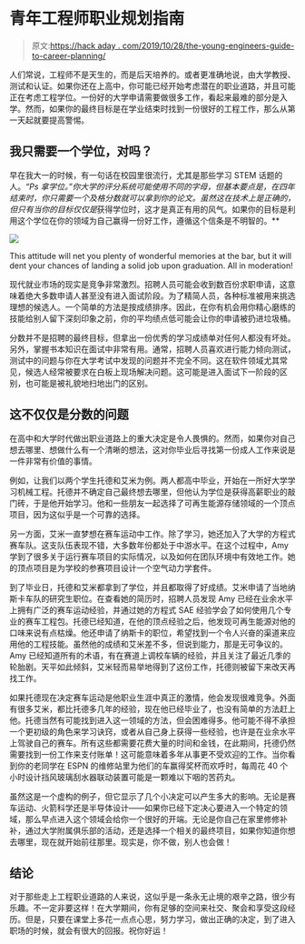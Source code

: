 # 青年工程师职业规划指南

> 原文:[https://hack aday . com/2019/10/28/the-young-engineers-guide-to-career-planning/](https://hackaday.com/2019/10/28/the-young-engineers-guide-to-career-planning/)

人们常说，工程师不是天生的，而是后天培养的。或者更准确地说，由大学教授、测试和认证。如果你还在上高中，你可能已经开始考虑潜在的职业道路，并且可能正在考虑工程学位。一份好的大学申请需要做很多工作，看起来最难的部分是入学。然而，如果你的最终目标是在学业结束时找到一份很好的工程工作，那么从第一天起就要提高警惕。

## 我只需要一个学位，对吗？

早在我大一的时候，有一句话在校园里很流行，尤其是那些学习 STEM 话题的人。*“Ps 拿学位。”你大学的评分系统可能使用不同的字母，但基本要点是，在四年结束时，你只需要一个及格分数就可以拿到你的论文。虽然这在技术上是正确的，但只有当你的目标仅仅是*获得学位时，这才是真正有用的风气。如果你的目标是利用这个学位在你的领域为自己赢得一份好工作，遵循这个信条是不明智的。**

![](../Images/b187573f84348daea4c762d15f6c7d26.png)

This attitude will net you plenty of wonderful memories at the bar, but it will dent your chances of landing a solid job upon graduation. All in moderation!

现代就业市场的现实是竞争非常激烈。招聘人员可能会收到数百份求职申请，这意味着绝大多数申请人甚至没有进入面试阶段。为了精简人员，各种标准被用来挑选理想的候选人。一个简单的方法是按成绩排序。因此，在你有机会用你精心磨练的技能给别人留下深刻印象之前，你的平均绩点低可能会让你的申请被扔进垃圾桶。

分数并不是招聘的最终目标，但拿出一份优秀的学习成绩单对任何人都没有坏处。另外，掌握书本知识在面试中非常有用。通常，招聘人员喜欢进行能力倾向测试，测试中的问题与你在大学考试中发现的问题并不完全不同。这在软件领域尤其常见，候选人经常被要求在白板上现场解决问题。这可能是进入面试下一阶段的区别，也可能是被礼貌地扫地出门的区别。

## 这不仅仅是分数的问题

在高中和大学时代做出职业道路上的重大决定是令人畏惧的。然而，如果你对自己想去哪里、想做什么有一个清晰的想法，这对你毕业后寻找第一份成人工作来说是一件非常有价值的事情。

例如，让我们以两个学生托德和艾米为例。两人都高中毕业，开始在一所好大学学习机械工程。托德并不确定自己最终想去哪里，但他认为学位是获得高薪职业的敲门砖，于是他开始学习。他和一些朋友一起选择了可再生能源存储领域的一个顶点项目，因为这似乎是一个可靠的选择。

另一方面，艾米一直梦想在赛车运动中工作。除了学习，她还加入了大学的方程式赛车队。这支队伍表现不错，大多数年份都处于中游水平。在这个过程中，Amy 学到了很多关于运行赛车项目的实际情况，以及如何在团队环境中有效地工作。她的顶点项目是为学校的参赛项目设计一个空气动力学套件。

到了毕业日，托德和艾米都拿到了学位，并且都取得了好成绩。艾米申请了当地纳斯卡车队的研究生职位。在查看她的简历时，招聘人员发现 Amy 已经在业余水平上拥有广泛的赛车运动经验，并通过她的方程式 SAE 经验学会了如何使用几个专业的赛车工程包。托德已经知道，在他的顶点经验之后，他发现可再生能源对他的口味来说有点枯燥。他还申请了纳斯卡的职位，希望找到一个令人兴奋的渠道来应用他的工程技能。虽然他的成绩和艾米差不多，但说到能力，那是无可争议的。Amy 已经知道所有的术语，有在赛道上调校车辆的经验，并且关注了最近几季的轮胎剧。天平如此倾斜，艾米轻而易举地得到了这份工作，托德则被留下来改天再找工作。

如果托德现在决定赛车运动是他职业生涯中真正的激情，他会发现很难竞争。外面有很多艾米，都比托德多几年的经验，现在他已经毕业了，也没有简单的方法赶上他。托德当然有可能找到进入这一领域的方法，但会困难得多。他可能不得不承担一个更初级的角色来学习诀窍，或者从自己身上获得一些经验，也许是在业余水平上驾驶自己的赛车。所有这些都需要花费大量的时间和金钱，在此期间，托德仍然需要找到一份工作来支付账单！这可能意味着多年从事更不受欢迎的工作。当你看到你的老同学在 ESPN 的维修站里为他们的车赢得奖杯而欢呼时，每周花 40 个小时设计挡风玻璃刮水器联动装置可能是一颗难以下咽的苦药丸。

虽然这是一个虚构的例子，但它显示了几个小决定可以产生多大的影响。无论是赛车运动、火箭科学还是半导体设计——如果你已经下定决心要进入一个特定的领域，那么早点进入这个领域会给你一个很好的开端。无论是你自己在家里修修补补，通过大学附属俱乐部的活动，还是选择一个相关的最终项目，如果你知道你想去哪里，现在就开始前往那里。现实是，你不做，别人也会做！

## 结论

对于那些走上工程职业道路的人来说，这似乎是一条永无止境的艰辛之路，很少有乐趣。不一定非要这样！在大学期间，你有足够的空间来社交、聚会和享受这段经历。但是，只要在课堂上多花一点点心思，努力学习，做出正确的决定，到了进入职场的时候，就会有很大的回报。祝你好运！